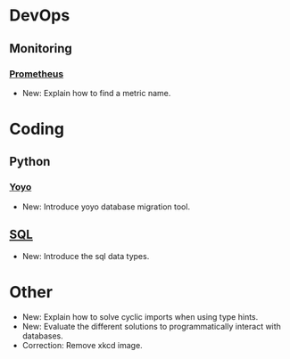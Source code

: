 # DevOps

## Monitoring

### [Prometheus](prometheus.md)

* New: Explain how to find a metric name.

# Coding

## Python

### [Yoyo](yoyo.md)

* New: Introduce yoyo database migration tool.

## [SQL](sql.md)

* New: Introduce the sql data types.

# Other

* New: Explain how to solve cyclic imports when using type hints.
* New: Evaluate the different solutions to programmatically interact with databases.
* Correction: Remove xkcd image.
